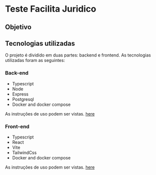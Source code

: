 # Teste Facilita Juridico


## Objetivo
 

## Tecnologias utilizadas

O projeto é dividido em duas partes: backend e frontend. As tecnologias utilizadas foram as seguintes:

### Back-end

<ul>
   <li>Typescript</li>
   <li>Node</li>
   <li>Express</li>
   <li>Postgresql</li>
   <li>Docker and docker compose</li>
</ul>

As instruções de uso podem ser vistas. [here](https://github.com/mateusgiroletti/teste-facilita-juridico/tree/main/frontend)

### Front-end

<ul>
   <li>Typescript</li>
   <li>React</li>
   <li>Vite</li>
   <li>TailwindCss</li>
   <li>Docker and docker compose</li>
</ul>

As instruções de uso podem ser vistas. [here](https://github.com/mateusgiroletti/teste-facilita-juridico/tree/main/frontend)


